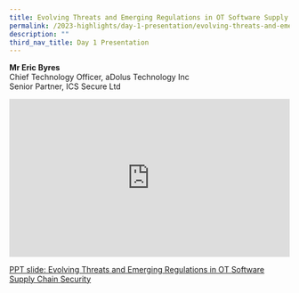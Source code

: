 ```yaml
---
title: Evolving Threats and Emerging Regulations in OT Software Supply Chain Security
permalink: /2023-highlights/day-1-presentation/evolving-threats-and-emerging-regulations/
description: ""
third_nav_title: Day 1 Presentation
---
```

<b>Mr Eric Byres</b><br>
Chief Technology Officer, aDolus Technology Inc<br>Senior Partner, ICS Secure Ltd

<div class="video-container">
<iframe width="853" height="315" src="https://www.youtube.com/embed/Jj-SH0K2FLI?si=OZx1ii-phScMOdNY" frameborder="0" allow="accelerometer; autoplay; encrypted-media; gyroscope; picture-in-picture" allowfullscreen=""></iframe></div>



[PPT slide: Evolving Threats and Emerging Regulations in OT Software Supply Chain Security](/files/1050hrs_eric_byres_-_evolving_threats_and_emerging_regulations_in_ot_software_supply_chain_security.pdf)





<style type="text/css"> 
	    .video-container {
      position: relative;
      padding-bottom: 56.25%; /* 16:9 */
      height: 0;
    }
    .video-container iframe {
      position: absolute;
      top: 0;
      left: 0;
      width: 100%;
      height: 100%;
    }
	</style>